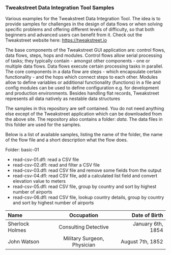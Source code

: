 ### Tweakstreet Data Integration Tool Samples

Various examples for the Tweakstreet Data Integration Tool. The idea is to provide samples for challenges in the design of data flows or when solving specific problems and offering different levels of difficulty, so that both beginners and advanced users can benefit from it. Check out the Tweakstreet website here: https://tweakstreet.io

The base components of the Tweakstreet GUI application are: control flows, data flows, steps, hops and modules. Control flows allow serial processing of tasks; they typically contain - amongst other components - one or multiple data flows. Data flows execute certain processing tasks in parallel. The core components in a data flow are steps - which encapsulate certain functionality - and the hops which connect steps to each other. Modules allow to define variables or additional functionality (functions) in a file and config modules can be used to define configuration e.g. for development and production environments. Besides handling flat records, Tweakstreet represents all data natively as nestable data structures

The samples in this repository are self contained. You do not need anything else except of the Tweakstreet application which can be downloaded from the above site. The repository also contains a folder: _data_. The data files in this folder are used for the samples.

Below is a list of available samples, listing the name of the folder, the name of the flow file and a short description what the flow does.

Folder: basic-01
- read-csv-01.dfl: read a CSV file
- read-csv-02.dfl: read and filter a CSV file
- read-csv-03.dfl: read CSV file and remove some fields from the output
- read-csv-04.dfl: read CSV file, add a calculated list field and convert elevation value to meters
- read-csv-05.dfl: read CSV file, group by country and sort by highest number of airports
- read-csv-06.dfl: read CSV file, lookup country details, group by country and sort by highest number of airports

| Name             |  Occupation                  | Date of Birth     |
| :--              |             :-:              |               --: |
| Sherlock Holmes  | Consulting Detective         | January 6th, 1854 |
| John Watson      | Military Surgeon, Physician  | August 7th, 1852  |
